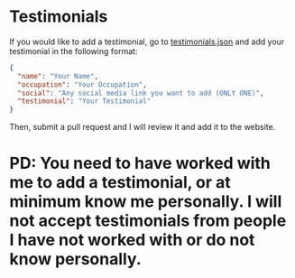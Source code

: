 # Testimonials

If you would like to add a testimonial, go to [testimonials.json](https://github.com/iAldo801/ialdo801.github.io/blob/main/assets/misc/testimonials.json) and add your testimonial in the following format:

```json
{
  "name": "Your Name",
  "occupation": "Your Occupation",
  "social": "Any social media link you want to add (ONLY ONE)",
  "testimonial": "Your Testimonial"
}
```

Then, submit a pull request and I will review it and add it to the website.

# PD: You need to have worked with me to add a testimonial, or at minimum know me personally. I will not accept testimonials from people I have not worked with or do not know personally.